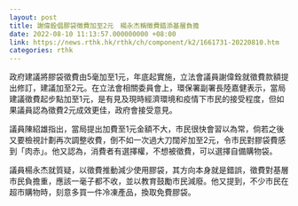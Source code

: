 ```yaml
---
layout: post
title: 謝偉銓倡膠袋徵費加至2元　楊永杰稱徵費錯添基層負擔
date: 2022-08-10 11:13:57.000000000 +08:00
link: https://news.rthk.hk/rthk/ch/component/k2/1661731-20220810.htm
categories: rthk
---
```


政府建議將膠袋徵費由5毫加至1元，年底起實施，立法會議員謝偉銓就徵費款額提出修訂，建議加至2元。在立法會相關委員會上，環保署副署長陸嘉健表示，當局建議徵費起步點加至1元，是有見及現時經濟環境和疫情下市民的接受程度，但如果議員認為徵費2元成效更佳，政府會接受意見。

議員陳紹雄指出，當局提出加費至1元金額不大，市民很快會習以為常，倘若之後又要檢視計劃再次調整收費，倒不如一次過大刀闊斧加至2元，令市民對膠袋費感到「肉赤」。他又認為，消費者有選擇權，不想被徵費，可以選擇自備購物袋。

議員楊永杰就質疑，以徵費推動減少使用膠袋，其方向本身就是錯誤，徵費對基層市民負擔重，應該一毫子都不收，並以教育鼓勵市民減廢。他又提到，不少市民在超市購物時，刻意多買一件冷凍產品，換取免費膠袋。
